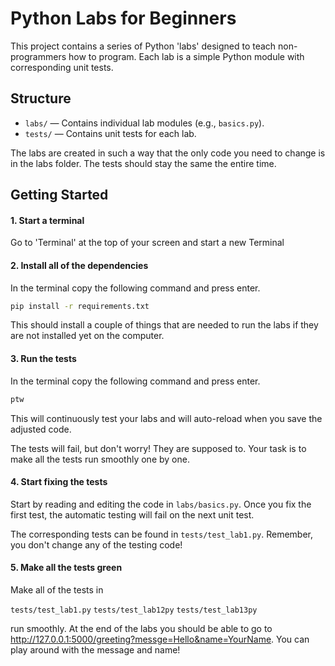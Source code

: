 # Python Labs for Beginners

This project contains a series of Python 'labs' designed to teach non-programmers how to program. Each lab is a simple Python module with corresponding unit tests.

## Structure

- `labs/` — Contains individual lab modules (e.g., `basics.py`).
- `tests/` — Contains unit tests for each lab.

The labs are created in such a way that the only code you need to change is in the labs folder. The tests should stay the same the entire time.

## Getting Started

#### 1. Start a terminal

Go to 'Terminal' at the top of your screen and start a new Terminal

#### 2. Install all of the dependencies

In the terminal copy the following command and press enter.

```sh
pip install -r requirements.txt
```

This should install a couple of things that are needed to run the labs if they are not installed yet on the computer.

#### 3. Run the tests

In the terminal copy the following command and press enter.

```sh
ptw
```

This will continuously test your labs and will auto-reload when you save the adjusted code.

The tests will fail, but don't worry! They are supposed to. Your task is to make all the tests run smoothly one by one.

#### 4. Start fixing the tests

Start by reading and editing the code in `labs/basics.py`. Once you fix the first test, the automatic testing will fail on the next unit test.

The corresponding tests can be found in `tests/test_lab1.py`. Remember, you don't change any of the testing code!

#### 5. Make all the tests green

Make all of the tests in

`tests/test_lab1.py`
`tests/test_lab12py`
`tests/test_lab13py`

run smoothly. At the end of the labs you should be able to go to http://127.0.0.1:5000/greeting?messge=Hello&name=YourName. You can play around with the message and name!
